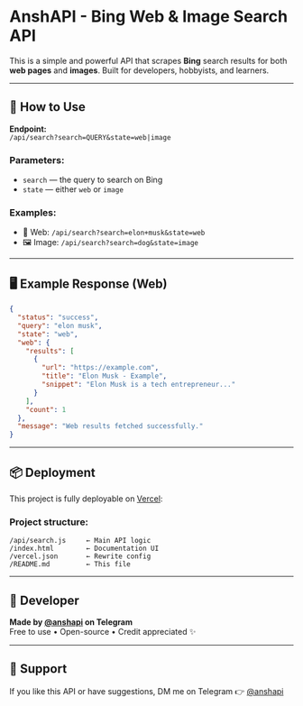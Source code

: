 # AnshAPI - Bing Web & Image Search API

This is a simple and powerful API that scrapes **Bing** search results for both **web pages** and **images**. Built for developers, hobbyists, and learners.

---

## 🔧 How to Use

**Endpoint:**  
`/api/search?search=QUERY&state=web|image`

### Parameters:
- `search` — the query to search on Bing
- `state` — either `web` or `image`

### Examples:
- 🔗 Web: `/api/search?search=elon+musk&state=web`
- 🖼 Image: `/api/search?search=dog&state=image`

---

## 🖥 Example Response (Web)

```json
{
  "status": "success",
  "query": "elon musk",
  "state": "web",
  "web": {
    "results": [
      {
        "url": "https://example.com",
        "title": "Elon Musk - Example",
        "snippet": "Elon Musk is a tech entrepreneur..."
      }
    ],
    "count": 1
  },
  "message": "Web results fetched successfully."
}
```

---

## 📦 Deployment

This project is fully deployable on [Vercel](https://vercel.com/):

### Project structure:
```
/api/search.js     ← Main API logic
/index.html        ← Documentation UI
/vercel.json       ← Rewrite config
/README.md         ← This file
```

---

## 👤 Developer

**Made by [@anshapi](https://t.me/anshapi) on Telegram**  
Free to use • Open-source • Credit appreciated ✨

---

## 💬 Support

If you like this API or have suggestions, DM me on Telegram 👉 [@anshapi](https://t.me/anshapi)
